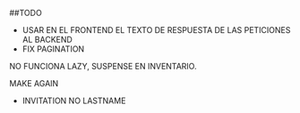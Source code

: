 ##TODO

- USAR EN EL FRONTEND EL TEXTO DE RESPUESTA DE LAS PETICIONES AL BACKEND
- FIX PAGINATION

NO FUNCIONA LAZY, SUSPENSE EN INVENTARIO.

MAKE AGAIN
 - INVITATION NO LASTNAME